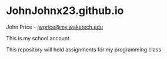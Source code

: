 # JohnJohnx23.github.io

John Price - jwprice@my.waketech.edu

This is my school account 

This repository will hold assignments for my programming class